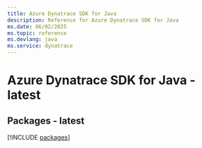```yaml
---
title: Azure Dynatrace SDK for Java
description: Reference for Azure Dynatrace SDK for Java
ms.date: 06/02/2025
ms.topic: reference
ms.devlang: java
ms.service: dynatrace
---
```

# Azure Dynatrace SDK for Java - latest
## Packages - latest
[!INCLUDE [packages](dynatrace-index.md)]
